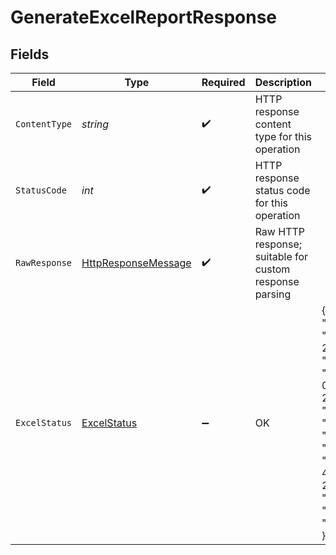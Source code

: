 # GenerateExcelReportResponse


## Fields

| Field                                                                                                                                                                                                                                                   | Type                                                                                                                                                                                                                                                    | Required                                                                                                                                                                                                                                                | Description                                                                                                                                                                                                                                             | Example                                                                                                                                                                                                                                                 |
| ------------------------------------------------------------------------------------------------------------------------------------------------------------------------------------------------------------------------------------------------------- | ------------------------------------------------------------------------------------------------------------------------------------------------------------------------------------------------------------------------------------------------------- | ------------------------------------------------------------------------------------------------------------------------------------------------------------------------------------------------------------------------------------------------------- | ------------------------------------------------------------------------------------------------------------------------------------------------------------------------------------------------------------------------------------------------------- | ------------------------------------------------------------------------------------------------------------------------------------------------------------------------------------------------------------------------------------------------------- |
| `ContentType`                                                                                                                                                                                                                                           | *string*                                                                                                                                                                                                                                                | :heavy_check_mark:                                                                                                                                                                                                                                      | HTTP response content type for this operation                                                                                                                                                                                                           |                                                                                                                                                                                                                                                         |
| `StatusCode`                                                                                                                                                                                                                                            | *int*                                                                                                                                                                                                                                                   | :heavy_check_mark:                                                                                                                                                                                                                                      | HTTP response status code for this operation                                                                                                                                                                                                            |                                                                                                                                                                                                                                                         |
| `RawResponse`                                                                                                                                                                                                                                           | [HttpResponseMessage](https://learn.microsoft.com/en-us/dotnet/api/system.net.http.httpresponsemessage?view=net-5.0)                                                                                                                                    | :heavy_check_mark:                                                                                                                                                                                                                                      | Raw HTTP response; suitable for custom response parsing                                                                                                                                                                                                 |                                                                                                                                                                                                                                                         |
| `ExcelStatus`                                                                                                                                                                                                                                           | [ExcelStatus](../../Models/Components/ExcelStatus.md)                                                                                                                                                                                                   | :heavy_minus_sign:                                                                                                                                                                                                                                      | OK                                                                                                                                                                                                                                                      | {<br/>"lastGenerated": "2023-01-25T22:36:05.125Z",<br/>"inProgress": true,<br/>"queued": "2023-01-25T22:36:05.125Z",<br/>"success": true,<br/>"errorMessage": "string",<br/>"lastInvocationId": "3fa85f64-5717-4562-b3fc-2c963f66afa6",<br/>"reportType": "string",<br/>"fileSize": 0<br/>} |